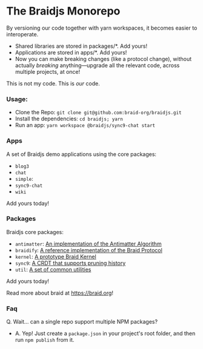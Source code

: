 # The Braidjs Monorepo

By versioning our code together with yarn workspaces, it becomes easier to interoperate.

  - Shared libraries are stored in packages/*.  Add yours!
  - Applications are stored in apps/*.  Add yours!
  - Now you can make breaking changes (like a protocol change), without
    actually *breaking* anything—upgrade all the relevant code, across
    multiple projects, at once!

This is not my code.  This is *our* code.

### Usage:

 - Clone the Repo: `git clone git@github.com:braid-org/braidjs.git`
 - Install the dependencies: `cd braidjs; yarn`
 - Run an app: `yarn workspace @braidjs/sync9-chat start`

### Apps

A set of Braidjs demo applications using the core packages:

 - `blog3`
 - `chat`
 - `simple`: 
 - `sync9-chat`
 - `wiki`

Add yours today!

### Packages

Braidjs core packages:

 - `antimatter`: [An implementation of the Antimatter Algorithm](https://github.com/braid-org/braidjs/tree/master/antimatter)
 - `braidify`: [A reference implementation of the Braid Protocol](https://github.com/braid-org/braidjs/tree/master/braidify)
 - `kernel`: [A prototype Braid Kernel](https://github.com/braid-org/braidjs/tree/master/kernel)
 - `sync9`: [A CRDT that supports pruning history](https://github.com/braid-org/braidjs/tree/master/sync9)
 - `util`: [A set of common utilities](https://github.com/braid-org/braidjs/tree/master/util)

Add yours today!

Read more about braid at https://braid.org!

### Faq

Q. Wait... can a single repo support multiple NPM packages?

  - A. Yep!  Just create a `package.json` in your project's root folder, and
    then run `npm publish` from it.
